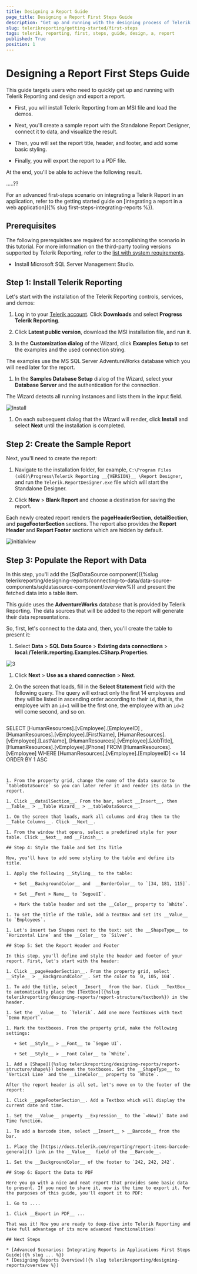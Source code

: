 ```yaml
---
title: Designing a Report Guide
page_title: Designing a Report First Steps Guide
description: "Get up and running with the designing process of Telerik Reporting and learn how to create a report, connect it to data, set its header and footer, add some styling, and export the report to PDF."
slug: telerikreporting/getting-started/first-steps
tags: telerik, reporting, first, steps, guide, design, a, report
published: True
position: 1
---
```


# Designing a Report First Steps Guide

This guide targets users who need to quickly get up and running with Telerik Reporting and design and export a report. 

* First, you will install Telerik Reporting from an MSI file and load the demos.

* Next, you'll create a sample report with the Standalone Report Designer, connect it to data, and visualize the result. 

* Then, you will set the report title, header, and footer, and add some basic styling.

* Finally, you will export the report to a PDF file.

At the end, you'll be able to achieve the following result. 

.....?? 

For an advanced first-steps scenario on integrating a Telerik Report in an application, refer to the getting started guide on [integrating a report in a web application]({% slug first-steps-integrating-reports %}).

## Prerequisites 

The following prerequisites are required for accomplishing the scenario in this tutorial. For more information on the third-party tooling versions supported by Telerik Reporting, refer to the [list with system requirements](https://www.telerik.com/products/reporting/system-requirements?_ga=2.82321366.1750314063.1648453324-1000548733.1636637425).

* Install Microsoft SQL Server Management Studio.

## Step 1: Install Telerik Reporting

Let's start with the installation of the Telerik Reporting controls, services, and demos:

1. Log in to your [Telerik account](https://www.telerik.com/account). Click __Downloads__ and select __Progress Telerik Reporting__.             

1. Click __Latest public version__, download the MSI installation file, and run it. 

1. In the __Customization dialog__ of the Wizard, click __Examples Setup__ to set the examples and the used connection string. 

  The examples use the MS SQL Server AdventureWorks database which you will need later for the report.             

1. In the __Samples Database Setup__ dialog of the Wizard, select your __Database Server__ and the authentication for the connection. 

  The Wizard detects all running instances and lists them in the input field.               

  ![Install](images/Install.PNG)

1. On each subsequent dialog that the Wizard will render, click __Install__ and select __Next__ until the installation is completed.             

## Step 2: Create the Sample Report

Next, you'll need to create the report:

1. Navigate to the installation folder, for example, `C:\Program Files (x86)\Progress\Telerik Reporting __{VERSION}__ \Report Designer`, and run the `Telerik.ReportDesigner.exe` file which will start the Standalone Designer.             

1. Click __New__ > __Blank Report__ and choose a destination for saving the report. 

  Each newly created report renders the __pageHeaderSection__, __detailSection__, and __pageFooterSection__ sections. The report also provides the __Report Header__ and __Report Footer__ sections which are hidden by default.               

  ![initialview](images/initialview.PNG)

## Step 3: Populate the Report with Data

In this step, you'll add the [SqlDataSource component]({%slug telerikreporting/designing-reports/connecting-to-data/data-source-components/sqldatasource-component/overview%}) and present the fetched data into a table item. 

This guide uses the __AdventureWorks__ database that is provided by Telerik Reporting. The data sources that will be added to the report will generate their data representations. 

So, first, let's connect to the data and, then, you'll create the table to present it:

1. Select __Data__ > __SQL Data Source__ > __Existing data connections__ > __local:/Telerik.reporting.Examples.CSharp.Properties__.               

  ![3](images/3.PNG)

1. Click __Next__ > __Use as a shared connection__ > __Next__.             

1. On the screen that loads, fill in the __Select Statement__ field with the following query. The query will extract only the first 14 employees and they will be listed in ascending order according to their `id`, that is, the employee with an `id=1` will be the first one, the employee with an `id=2` will come second, and so on.             
    
      ````sql
SELECT
[HumanResources].[vEmployee].[EmployeeID] ,
[HumanResources].[vEmployee].[FirstName],
[HumanResources].[vEmployee].[LastName],
[HumanResources].[vEmployee].[JobTitle],
[HumanResources].[vEmployee].[Phone]
FROM [HumanResources].[vEmployee]
WHERE [HumanResources].[vEmployee].[EmployeeID] <= 14
ORDER BY 1 ASC
````


1. From the property grid, change the name of the data source to `tableDataSource` so you can later refer it and render its data in the report.             

1. Click __datailSection__. From the bar, select __Insert__, then __Table__ > __Table Wizard__ > __tableDataSource__.             

1. On the screen that loads, mark all columns and drag them to the __Table Columns__. Click __Next__.             

1. From the window that opens, select a predefined style for your table. Click __Next__ and __Finish__.             

## Step 4: Style the Table and Set Its Title 

Now, you'll have to add some styling to the table and define its title.

1. Apply the following __Styling__ to the table:             

   + Set __BackgroundColor__ and  __BorderColor__ to `[34, 181, 115]`.                 

   + Set __Font > Name__ to `SegoeUI`.                 

   + Mark the table header and set the __Color__ property to `White`.                 

1. To set the title of the table, add a TextBox and set its __Value__ to `Employees`.             

1. Let's insert two Shapes next to the text: set the __ShapeType__ to `Horizontal Line` and the __Color__ to `Silver`.              

## Step 5: Set the Report Header and Footer

In this step, you'll define and style the header and footer of your report. First, let's start with the header:  

1. Click __pageHeaderSection__. From the property grid, select __Style__ > __BackgroundColor__. Set the color to `0, 105, 104`.             

1. To add the title, select __Insert__ from the bar. Click __TextBox__ to automatically place the [TextBox]({%slug telerikreporting/designing-reports/report-structure/textbox%}) in the header.             

1. Set the __Value__ to `Telerik`. Add one more TextBoxes with text `Demo Report`. 

1. Mark the textboxes. From the property grid, make the following settings:             

   + Set __Style__ > __Font__ to `Segoe UI`.                 

   + Set __Style__ > __Font Color__ to `White`.                 

1. Add a [Shape]({%slug telerikreporting/designing-reports/report-structure/shape%}) between the textboxes. Set the __ShapeType__ to `Vertical Line` and the __LineColor__ property to `White`.

After the report header is all set, let's move on to the footer of the report: 

1. Click __pageFooterSection__. Add a Textbox which will display the current date and time.             

1. Set the __Value__ property __Expression__ to the `=Now()` Date and Time function.             

1. To add a barcode item, select __Insert__ > __Barcode__ from the bar.             

1. Place the [https://docs.telerik.com/reporting/report-items-barcode-general]() link in the __Value__  field of the __Barcode__.             

1. Set the __BackgroundColor__ of the footer to `242, 242, 242`.            

## Step 6: Export the Data to PDF

Here you go with a nice and neat report that provides some basic data to present. If you need to share it, now is the time to export it. For the purposes of this guide, you'll export it to PDF: 

1. Go to ....

1. Click __Export in PDF__ ...

That was it! Now you are ready to deep-dive into Telerik Reporting and take full advantage of its more advanced functionalities!

## Next Steps

* [Advanced Scenarios: Integrating Reports in Applications First Steps Guide]({% slug ... %})
* [Designing Reports Overview]({% slug telerikreporting/designing-reports/overview %})
